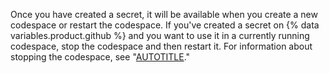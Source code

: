 Once you have created a secret, it will be available when you create a new codespace or restart the codespace. If you've created a secret on {% data variables.product.github %} and you want to use it in a currently running codespace, stop the codespace and then restart it. For information about stopping the codespace, see "[AUTOTITLE](/codespaces/codespaces-reference/using-the-vs-code-command-palette-in-codespaces#suspending-or-stopping-a-codespace)."
